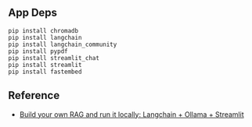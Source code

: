 ## App Deps
```
pip install chromadb
pip install langchain
pip install langchain_community
pip install pypdf
pip install streamlit_chat
pip install streamlit
pip install fastembed
```

## Reference
- [Build your own RAG and run it locally: Langchain + Ollama + Streamlit](https://blog.duy.dev/build-your-own-rag-and-run-them-locally/)